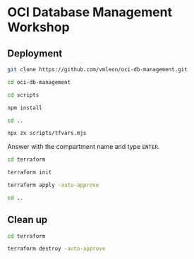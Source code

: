 # OCI Database Management Workshop

## Deployment

```bash
git clone https://github.com/vmleon/oci-db-management.git
```

```bash
cd oci-db-management
```

```bash
cd scripts
```

```bash
npm install
```

```bash
cd ..
```

```bash
npx zx scripts/tfvars.mjs
```

Answer with the compartment name and type `ENTER`.

```bash
cd terraform
```

```bash
terraform init
```

```bash
terraform apply -auto-approve
```

```bash
cd ..
```

## Clean up


```bash
cd terraform
```

```bash
terraform destroy -auto-approve
```